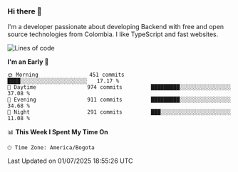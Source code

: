 ### Hi there 👋

I'm a developer passionate about developing Backend with free and open source technologies from Colombia. I like TypeScript and fast websites.

<!--START_SECTION:waka-->
![Lines of code](https://img.shields.io/badge/From%20Hello%20World%20I%27ve%20Written-5.3%20million%20lines%20of%20code-blue)

**I'm an Early 🐤** 

```text
🌞 Morning                451 commits         ████░░░░░░░░░░░░░░░░░░░░░   17.17 % 
🌆 Daytime                974 commits         █████████░░░░░░░░░░░░░░░░   37.08 % 
🌃 Evening                911 commits         █████████░░░░░░░░░░░░░░░░   34.68 % 
🌙 Night                  291 commits         ███░░░░░░░░░░░░░░░░░░░░░░   11.08 % 
```


📊 **This Week I Spent My Time On** 

```text
🕑︎ Time Zone: America/Bogota
```


 Last Updated on 01/07/2025 18:55:26 UTC
<!--END_SECTION:waka-->

